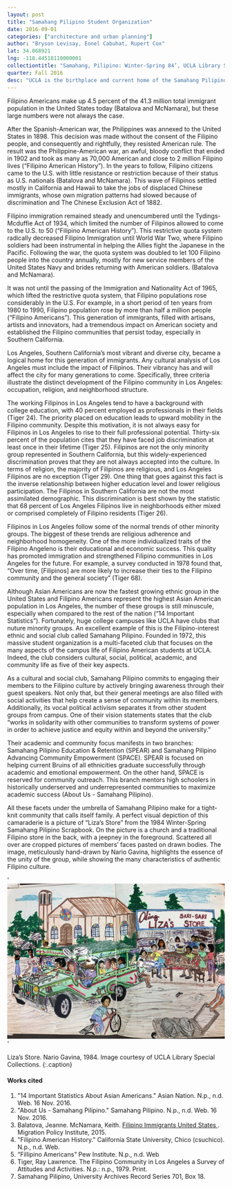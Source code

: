 ```yaml
---
layout: post
title: "Samahang Pilipino Student Organization"
date: 2016-09-01
categories: ["architecture and urban planning"]
author: "Bryson Levisay, Eonel Cabuhat, Rupert Cox"
lat: 34.068921
lng: -118.44518110000001
collectiontitle: "Samahang, Pilipino: Winter-Spring 84’, UCLA Library Special Collections"
quarter: Fall 2016
desc: "UCLA is the birthplace and current home of the Samahang Pilipino student organization."
---
```

 Filipino Americans make up 4.5 percent of the 41.3 million total immigrant population in the United States today (Batalova and McNamara), but these large numbers were not always the case.

After the Spanish-American war, the Philippines was annexed to the United States in 1898. This decision was made without the consent of the Filipino people, and consequently and rightfully, they resisted American rule. The result was the Philippine-American war, an awful, bloody conflict that ended in 1902 and took as many as 70,000 American and close to 2 million Filipino lives (“Filipino American History”). In the years to follow, Filipino citizens came to the U.S. with little resistance or restriction because of their status as U.S. nationals (Batalova and McNamara). This wave of Filipinos settled mostly in California and Hawaii to take the jobs of displaced Chinese immigrants, whose own migration patterns had slowed because of discrimination and The Chinese Exclusion Act of 1882.

Filipino immigration remained steady and unencumbered until the Tydings-Mcduffie Act of 1934, which limited the number of Filipinos allowed to come to the U.S. to 50 (“Filipino American History”). This restrictive quota system radically decreased Filipino Immigration until World War Two, where Filipino soldiers had been instrumental in helping the Allies fight the Japanese in the Pacific. Following the war, the quota system was doubled to let 100 Filipino people into the country annually, mostly for new service members of the United States Navy and brides returning with American soldiers. (Batalova and McNamara).

It was not until the passing of the Immigration and Nationality Act of 1965, which lifted the restrictive quota system, that Filipino populations rose considerably in the U.S. For example, in a short period of ten years from 1980 to 1990, Filipino population rose by more than half a million people (“Filipino Americans”). This generation of immigrants, filled with artisans, artists and innovators, had a tremendous impact on American society and established the Filipino communities that persist today, especially in Southern California.

Los Angeles, Southern California’s most vibrant and diverse city, became a logical home for this generation of immigrants. Any cultural analysis of Los Angeles must include the impact of Filipinos. Their vibrancy has and will affect the city for many generations to come. Specifically, three criteria illustrate the distinct development of the Filipino community in Los Angeles: occupation, religion, and neighborhood structure.

The working Filipinos in Los Angeles tend to have a background with college education, with 40 percent employed as professionals in their fields (Tiger 24). The priority placed on education leads to upward mobility in the Filipino community. Despite this motivation, it is not always easy for Filipinos in Los Angeles to rise to their full professional potential.  Thirty-six  percent of the population cites that they have faced job discrimination at least once in their lifetime (Tiger 25). Filipinos are not the only minority group represented in Southern California, but this widely-experienced discrimination proves that they are not always accepted into the culture. In terms of religion, the majority of Filipinos are religious, and Los Angeles Filipinos are no exception (Tiger 29). One thing that goes against this fact is the inverse relationship between higher education level and lower religious participation. The Filipinos in Southern California are not the most assimilated demographic. This discrimination is best shown by the statistic that 68 percent of Los Angeles Filipinos live in neighborhoods either mixed or comprised completely of Filipino residents (Tiger 26).

Filipinos in Los Angeles follow some of the normal trends of other minority groups. The biggest of these trends are religious adherence and neighborhood homogeneity.  One of the more individualized traits of the Filipino Angeleno is their educational and economic success. This quality has promoted immigration and strengthened Filipino communities in Los Angeles for the future. For example, a survey conducted in 1978 found that, “Over time, [Filipinos] are more likely to increase their ties to the Filipino community and the general society” (Tiger 68).

Although Asian Americans are now the fastest growing ethnic group in the United States and Filipino Americans represent the highest Asian American population in Los Angeles, the number of these groups is still minuscule, especially when compared to the rest of the nation (“14 Important Statistics”). Fortunately, huge college campuses like UCLA have clubs that nuture minority groups. An excellent example of this is the Filipino-interest ethnic and social club called Samahang Pilipino. Founded in 1972, this massive student organization is a multi-faceted club that focuses on the many aspects of the campus life of Filipino American students at UCLA. Indeed, the club considers cultural, social, political, academic, and community life as five of their key aspects.

As a cultural and social club, Samahang Pilipino commits to engaging their members to the Filipino culture by actively bringing awareness through their guest speakers. Not only that, but their general meetings are also filled with social activities that help create a sense of community within its members. Additionally, its vocal political activism separates it from other student groups from campus. One of their vision statements states that the club “works in solidarity with other communities to transform systems of power in order to achieve justice and equity within and beyond the university.”

Their academic and community focus manifests in two branches: Samahang Pilipino Education &amp; Retention (SPEAR) and Samahang Pilipino Advancing Community Empowerment (SPACE). SPEAR is focused on helping current Bruins of all ethnicities graduate successfully through academic and emotional empowerment. On the other hand, SPACE is reserved for community outreach. This branch mentors high schoolers in historically underserved and underrepresented communities to maximize academic success (About Us - Samahang Pilipino).

All these facets under the umbrella of Samahang Pilipino make for a tight-knit community that calls itself family. A perfect visual depiction of this camaraderie is a picture of “Liza’s Store” from the 1984 Winter-Spring Samahang Pilipino Scrapbook. On the picture is a church and a traditional Filipino store in the back, with a jeepney in the foreground. Scattered all over are cropped pictures of members’ faces pasted on drawn bodies. The image, meticulously hand-drawn by Nario Gavina, highlights the essence of the unity of the group, while showing the many characteristics of authentic Filipino culture.


'![Church in The Philippines, with storefront and street vendor. Pasted photograph heads of club members on drawn background scene.](images/lizasstore.jpg)'

Liza’s Store. Nario Gavina, 1984. Image courtesy of UCLA Library Special Collections.
   {:.caption}


#### Works cited

1. &quot;14 Important Statistics About Asian Americans.&quot; Asian Nation. N.p., n.d. Web. 16 Nov. 2016.
2. &quot;About Us - Samahang Pilipino.&quot; Samahang Pilipino. N.p., n.d. Web. 16 Nov. 2016.
3. Balatova, Jeanne. McNamara, Keith. <a target="_blank" href="http://www.migrationpolicy.org/article/filipino-immigrants-united-states" type="url"> Filipino Immigrants United States </a>. Migration Policy Institute, 2015.
4. &quot;Filipino American History.&quot; California State University, Chico (csuchico). N.p., n.d. Web.
5. “Fillipino Americans” Pew Institute. N.p., n.d. Web
6. Tiger, Ray Lawrence. The Filipino Community in Los Angeles a Survey of Attitudes and Activities. N.p.: n.p., 1979. Print.
7. Samahang Pilipino, University Archives Record Series 701, Box 18.
